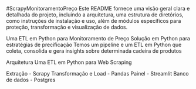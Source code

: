 #ScrapyMonitoramentoPreço
Este README fornece uma visão geral clara e detalhada do projeto, incluindo a arquitetura, uma estrutura de diretórios, como instruções de instalação e uso, além de módulos específicos para proteção, transformação e visualização de dados.


Uma ETL em Python para Monitoramento de Preço
Solução em Python para estratégias de precificação Temos um pipeline e um ETL em Python que coleta, consolida e gera insights sobre determinada cadeira de produtos

Arquitetura
Uma ETL em Python para Web Scraping

Extração - Scrapy
Transformação e Load - Pandas
Painel - Streamlit
Banco de dados - Postgres
